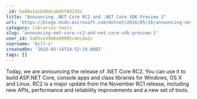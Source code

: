 ```yaml
---
_id: 5a88e1acbd6dca0d5f0d233c
title: "Announcing .NET Core RC2 and .NET Core SDK Preview 1"
url: 'https://blogs.msdn.microsoft.com/dotnet/2016/05/16/announcing-net-core-rc2/'
category: libraries-tools
slug: 'announcing-net-core-rc2-and-net-core-sdk-preview-1'
user_id: 5a83ce59d6eb0005c4ecda2c
username: 'bill-s'
createdOn: '2016-05-14T19:52:19.000Z'
tags: []
---
```


Today, we are announcing the release of .NET Core RC2. You can use it to build ASP.NET Core, console apps and class libraries for Windows, OS X and Linux. RC2 is a major update from the November RC1 release, including new APIs, performance and reliability improvements and a new set of tools.
